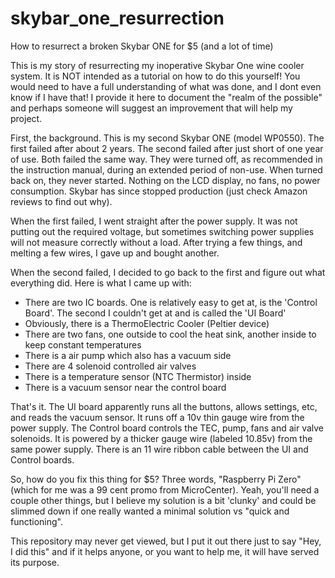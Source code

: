 # skybar_one_resurrection
How to resurrect a broken Skybar ONE for $5 (and a lot of time)

This is my story of resurrecting my inoperative Skybar One wine cooler system.  It is NOT intended as a tutorial on how to do this yourself!  You would need to have a full understanding of what was done, and I dont even know if I have that!  I provide it here to document the "realm of the possible" and perhaps someone will suggest an improvement that will help my project.

First, the background.  This is my second Skybar ONE (model WP0550).  The first failed after about 2 years.  The second failed after just short of one year of use.  Both failed the same way.  They were turned off, as recommended in the instruction manual, during an extended period of non-use.  When turned back on, they never started.  Nothing on the LCD display, no fans, no power consumption.  Skybar has since stopped production (just check Amazon reviews to find out why).

When the first failed, I went straight after the power supply.  It was not putting out the required voltage, but sometimes switching power supplies will not measure correctly without a load.  After trying a few things, and melting a few wires, I gave up and bought another.

When the second failed, I decided to go back to the first and figure out what everything did.  Here is what I came up with:
  - There are two IC boards.  One is relatively easy to get at, is the 'Control Board'.  The second I couldn't get at and is called the 'UI Board'
  - Obviously, there is a ThermoElectric Cooler (Peltier device)
  - There are two fans, one outside to cool the heat sink, another inside to keep constant temperatures
  - There is a air pump which also has a vacuum side
  - There are 4 solenoid controlled air valves
  - There is a temperature sensor (NTC Thermistor) inside
  - There is a vacuum sensor near the control board

That's it.  The UI board apparently runs all the buttons, allows settings, etc, and reads the vacuum sensor.  It runs off a 10v thin gauge wire from the power supply.  The Control board controls the TEC, pump, fans and air valve solenoids.  It is powered by a thicker gauge wire (labeled 10.85v) from the same power supply.  There is an 11 wire ribbon cable between the UI and Control boards.

So, how do you fix this thing for $5?  Three words, "Raspberry Pi Zero" (which for me was a 99 cent promo from MicroCenter).  Yeah, you'll need a couple other things, but I believe my solution is a bit 'clunky' and could be slimmed down if one really wanted a minimal solution vs "quick and functioning".

This repository may never get viewed, but I put it out there just to say "Hey, I did this" and if it helps anyone, or you want to help me, it will have served its purpose.
